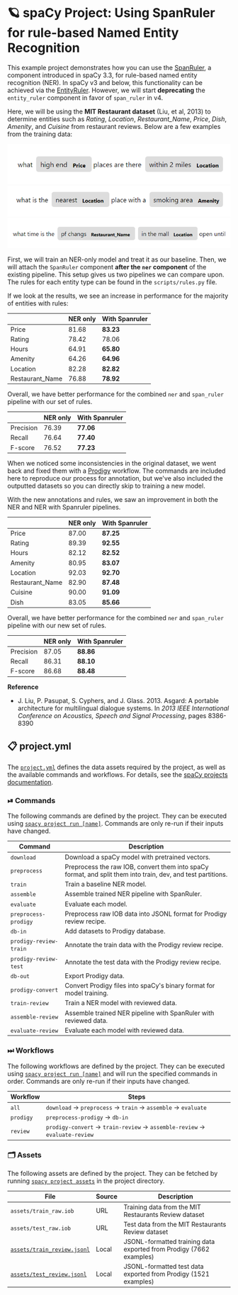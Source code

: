 <!-- SPACY PROJECT: AUTO-GENERATED DOCS START (do not remove) -->

# 🪐 spaCy Project: Using SpanRuler for rule-based Named Entity Recognition

This example project demonstrates how you can use the
[SpanRuler](https://spacy.io/api/spanruler), a component introduced in spaCy
3.3, for rule-based named entity recognition (NER). In spaCy v3 and below,
this functionality can be achieved via the
[EntityRuler](https://spacy.io/api/entityruler). However, we will start
**deprecating** the `entity_ruler` component in favor of `span_ruler` in v4.

Here, we will be using the **MIT Restaurant dataset** (Liu, et al, 2013) to
determine entities such as *Rating*, *Location*, *Restaurant_Name*,
*Price*, *Dish*, *Amenity*,  and *Cuisine* from restaurant reviews.
Below are a few examples from the training data:

![](figures/example_00.png)
![](figures/example_01.png)
![](figures/example_02.png)

First, we will train an NER-only model and treat it as our baseline. Then, we
will attach the `SpanRuler` component **after the `ner` component** of the
existing pipeline. This setup gives us two pipelines we can compare upon. The
rules for each entity type can be found in the `scripts/rules.py` file.

If we look at the results, we see an increase in performance for the majority
of entities with rules:

|          | NER only  | With Spanruler  |
|----------|-----------|-----------------|
| Price    | 81.68     | **83.23**       |
| Rating   | 78.42     |   78.06         |
| Hours    | 64.91     | **65.80**       |
| Amenity  | 64.26     | **64.96**       |
| Location | 82.28     | **82.82**       |
| Restaurant_Name| 76.88     | **78.92**       |

Overall, we have better performance for the combined `ner` and `span_ruler`
pipeline with our set of rules.

|           | NER only | With Spanruler |
|-----------|----------|----------------|
| Precision | 76.39    | **77.06**      |
| Recall    | 76.64    | **77.40**      |
| F-score   | 76.52    | **77.23**      |

When we noticed some inconsistencies in the original dataset, we went back and
fixed them with a [Prodigy](https://prodi.gy) workflow. The commands are included
here to reproduce our process for annotation, but we've also included the outputted
datasets so you can directly skip to training a new model. 

With the new annotations and rules, we saw an improvement in both the NER and NER with 
Spanruler pipelines.

|          | NER only  | With Spanruler  |
|----------|-----------|-----------------|
| Price    | 87.00     | **87.25**       |
| Rating   | 89.39     | **92.55**       |
| Hours    | 82.12     | **82.52**       |
| Amenity  | 80.95     | **83.07**       |
| Location | 92.03     | **92.70**       |
| Restaurant_Name| 82.90     | **87.48**       |
| Cuisine  | 90.00     | **91.09**       |
| Dish     | 83.05     | **85.66**       |

Overall, we have better performance for the combined `ner` and `span_ruler`
pipeline with our new set of rules.

|           | NER only | With Spanruler |
|-----------|----------|----------------|
| Precision | 87.05    | **88.86**      |
| Recall    | 86.31    | **88.10**      |
| F-score   | 86.68    | **88.48**      |

**Reference**

- J. Liu, P. Pasupat, S. Cyphers, and J. Glass. 2013. Asgard: A portable
architecture for multilingual dialogue systems. In *2013 IEEE International
Conference on Acoustics, Speech and Signal Processing*, pages 8386-8390


## 📋 project.yml

The [`project.yml`](project.yml) defines the data assets required by the
project, as well as the available commands and workflows. For details, see the
[spaCy projects documentation](https://spacy.io/usage/projects).

### ⏯ Commands

The following commands are defined by the project. They
can be executed using [`spacy project run [name]`](https://spacy.io/api/cli#project-run).
Commands are only re-run if their inputs have changed.

| Command | Description |
| --- | --- |
| `download` | Download a spaCy model with pretrained vectors. |
| `preprocess` | Preprocess the raw IOB, convert them into spaCy format, and split them into train, dev, and test partitions. |
| `train` | Train a baseline NER model. |
| `assemble` | Assemble trained NER pipeline with SpanRuler. |
| `evaluate` | Evaluate each model. |
| `preprocess-prodigy` | Preprocess raw IOB data into JSONL format for Prodigy review recipe. |
| `db-in` | Add datasets to Prodigy database. |
| `prodigy-review-train` | Annotate the train data with the Prodigy review recipe. |
| `prodigy-review-test` | Annotate the test data with the Prodigy review recipe. |
| `db-out` | Export Prodigy data. |
| `prodigy-convert` | Convert Prodigy files into spaCy's binary format for model training. |
| `train-review` | Train a NER model with reviewed data. |
| `assemble-review` | Assemble trained NER pipeline with SpanRuler with reviewed data. |
| `evaluate-review` | Evaluate each model with reviewed data. |

### ⏭ Workflows

The following workflows are defined by the project. They
can be executed using [`spacy project run [name]`](https://spacy.io/api/cli#project-run)
and will run the specified commands in order. Commands are only re-run if their
inputs have changed.

| Workflow | Steps |
| --- | --- |
| `all` | `download` &rarr; `preprocess` &rarr; `train` &rarr; `assemble` &rarr; `evaluate` |
| `prodigy` | `preprocess-prodigy` &rarr; `db-in` |
| `review` | `prodigy-convert` &rarr; `train-review` &rarr; `assemble-review` &rarr; `evaluate-review` |

### 🗂 Assets

The following assets are defined by the project. They can
be fetched by running [`spacy project assets`](https://spacy.io/api/cli#project-assets)
in the project directory.

| File | Source | Description |
| --- | --- | --- |
| `assets/train_raw.iob` | URL | Training data from the MIT Restaurants Review dataset |
| `assets/test_raw.iob` | URL | Test data from the MIT Restaurants Review dataset |
| [`assets/train_review.jsonl`](assets/train_review.jsonl) | Local | JSONL-formatted training data exported from Prodigy (7662 examples) |
| [`assets/test_review.jsonl`](assets/test_review.jsonl) | Local | JSONL-formatted test data exported from Prodigy (1521 examples) |

<!-- SPACY PROJECT: AUTO-GENERATED DOCS END (do not remove) -->
